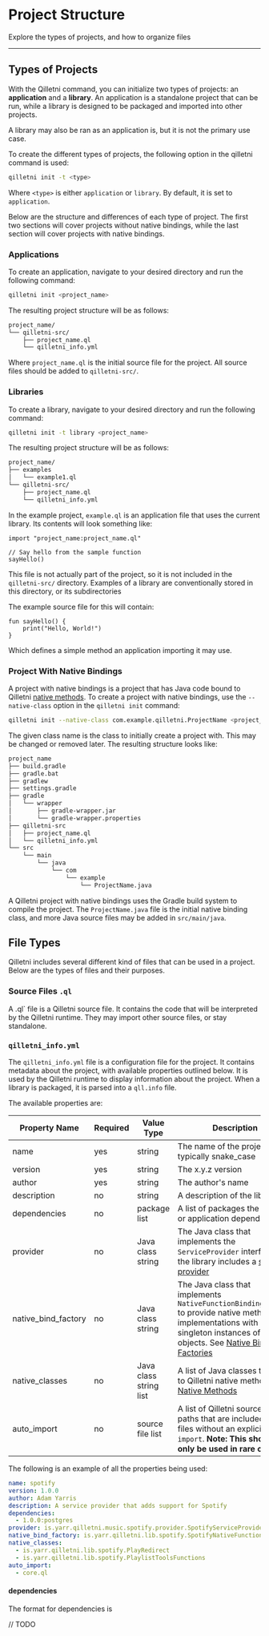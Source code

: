 # Project Structure

Explore the types of projects, and how to organize files

---

## Types of Projects

With the Qilletni command, you can initialize two types of projects: an **application** and a **library**. An application is a standalone project that can be run, while a library is designed to be packaged and imported into other projects.

A library may also be ran as an application is, but it is not the primary use case.

To create the different types of projects, the following option in the qilletni command is used:

```bash
qilletni init -t <type>
```

Where `<type>` is either `application` or `library`. By default, it is set to `application`.

Below are the structure and differences of each type of project. The first two sections will cover projects without native bindings, while the last section will cover projects with native bindings.

### Applications

To create an application, navigate to your desired directory and run the following command:

```bash
qilletni init <project_name>
```

The resulting project structure will be as follows:

```txt
project_name/
└── qilletni-src/
    ├── project_name.ql
    └── qilletni_info.yml
```

Where `project_name.ql` is the initial source file for the project. All source files should be added to `qilletni-src/`.

### Libraries

To create a library, navigate to your desired directory and run the following command:

```bash
qilletni init -t library <project_name>
```

The resulting project structure will be as follows:

```txt
project_name/
├── examples
│   └── example1.ql
└── qilletni-src/
    ├── project_name.ql
    └── qilletni_info.yml
```

In the example project, `example.ql` is an application file that uses the current library. Its contents will look something like:

```qilletni
import "project_name:project_name.ql"

// Say hello from the sample function
sayHello()
```

This file is not actually part of the project, so it is not included in the `qilletni-src/` directory. Examples of a library are conventionally stored in this directory, or its subdirectories

The example source file for this will contain:

```qilletni
fun sayHello() {
    print("Hello, World!")
}
```

Which defines a simple method an application importing it may use.

### Project With Native Bindings

A project with native bindings is a project that has Java code bound to Qilletni [native methods](language_basics/native_methods.md). To create a project with native bindings, use the `--native-class` option in the `qilletni init` command:

```bash
qilletni init --native-class com.example.qilletni.ProjectName <project_name>
```

The given class name is the class to initially create a project with. This may be changed or removed later. The resulting structure looks like:

```txt
project_name
├── build.gradle
├── gradle.bat
├── gradlew
├── settings.gradle
├── gradle
│   └── wrapper
│       ├── gradle-wrapper.jar
│       └── gradle-wrapper.properties
├── qilletni-src
│   ├── project_name.ql
│   └── qilletni_info.yml
└── src
    └── main
        └── java
            └── com
                └── example
                    └── ProjectName.java
```

A Qilletni project with native bindings uses the Gradle build system to compile the project. The `ProjectName.java` file is the initial native binding class, and more Java source files may be added in `src/main/java`.

## File Types

Qilletni includes several different kind of files that can be used in a project. Below are the types of files and their purposes.

### Source Files `.ql`

A .ql` file is a Qilletni source file. It contains the code that will be interpreted by the Qilletni runtime. They may import other source files, or stay standalone.

### `qilletni_info.yml`

The `qilletni_info.yml` file is a configuration file for the project. It contains metadata about the project, with available properties outlined below. It is used by the Qilletni runtime to display information about the project. When a library is packaged, it is parsed into a `qll.info` file.

The available properties are:


| Property Name       | Required | Value Type             | Description                                                  |
| ------------------- | -------- | ---------------------- | ------------------------------------------------------------ |
| name                | yes      | string                 | The name of the project, typically snake_case                |
| version             | yes      | string                 | The x.y.z version                                            |
| author              | yes      | string                 | The author's name                                            |
| description         | no       | string                 | A description of the library                                 |
| dependencies        | no       | package list           | A list of packages the library or application depends on     |
| provider            | no       | Java class string      | The Java class that implements the `ServiceProvider` interface, if the library includes a [service provider](language_reference/service_providers.md) |
| native_bind_factory | no       | Java class string      | The Java class that implements `NativeFunctionBindingFactory` to provide native methods' implementations with singleton instances of objects. See [Native Binding Factories](native_binding/native_binding_factories.md) |
| native_classes      | no       | Java class string list | A list of Java classes that bind to Qilletni native methods. See [Native Methods](native_binding/native_methods.md) |
| auto_import         | no       | source file list       | A list of Qilletni source file paths that are included in all files without an explicit `import`. **Note: This should only be used in rare cases** |

The following is an example of all the properties being used:

```yaml title="qilletni_info.yml"
name: spotify
version: 1.0.0
author: Adam Yarris
description: A service provider that adds support for Spotify
dependencies:
  - 1.0.0:postgres
provider: is.yarr.qilletni.music.spotify.provider.SpotifyServiceProvider
native_bind_factory: is.yarr.qilletni.lib.spotify.SpotifyNativeFunctionBindingFactory
native_classes:
  - is.yarr.qilletni.lib.spotify.PlayRedirect
  - is.yarr.qilletni.lib.spotify.PlaylistToolsFunctions
auto_import:
  - core.ql
```

#### dependencies

The format for dependencies is

// TODO
